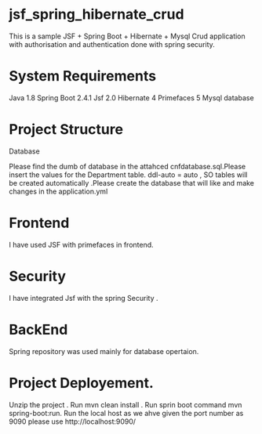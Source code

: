 # jsf_spring_hibernate_crud

This is a sample JSF + Spring Boot + Hibernate + Mysql Crud application with authorisation and authentication done with spring security.

# System Requirements

Java 1.8
Spring Boot 2.4.1
Jsf 2.0
Hibernate 4
Primefaces 5
Mysql database


# Project Structure 

Database

Please find the dumb of database in the attahced cnfdatabase.sql.Please insert the values for the Department table.
ddl-auto = auto , SO tables will be created automatically .Please create the database that will like and make changes in the application.yml 

# Frontend

I have used JSF with primefaces in frontend.

# Security

I have integrated Jsf with the spring Security .

# BackEnd

Spring repository was used mainly for database opertaion.

# Project Deployement.

Unzip the project .
Run mvn clean install .
Run sprin boot command mvn spring-boot:run.
Run the local host as we ahve given the port number as 9090 please use http://localhost:9090/


